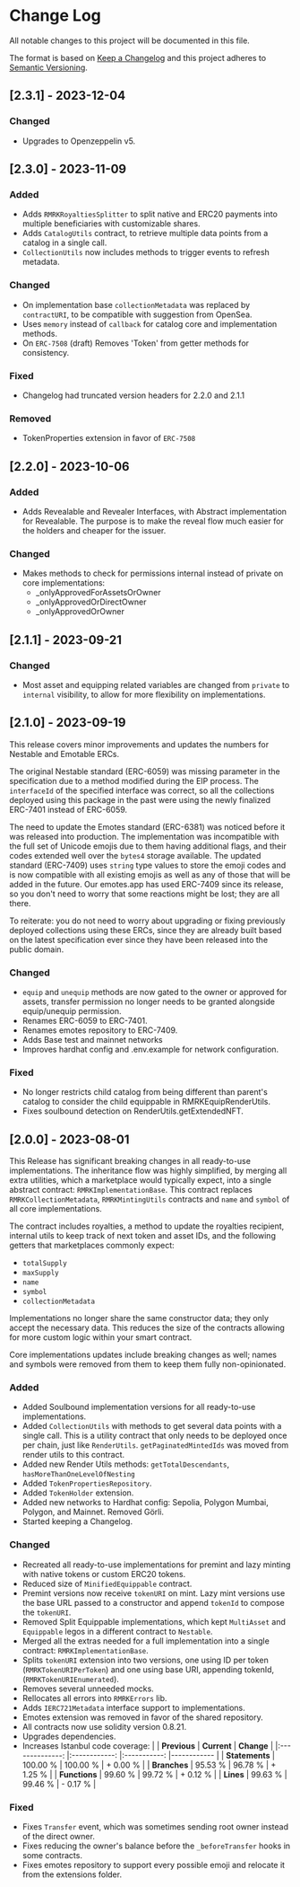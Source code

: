 # Change Log

All notable changes to this project will be documented in this file.

The format is based on [Keep a Changelog](http://keepachangelog.com/)
and this project adheres to [Semantic Versioning](http://semver.org/).

## [2.3.1] - 2023-12-04

### Changed

- Upgrades to Openzeppelin v5.

## [2.3.0] - 2023-11-09

### Added
- Adds `RMRKRoyaltiesSplitter` to split native and ERC20 payments into multiple beneficiaries with customizable shares.
- Adds `CatalogUtils` contract, to retrieve multiple data points from a catalog in a single call.
- `CollectionUtils` now includes methods to trigger events to refresh metadata.

### Changed

- On implementation base `collectionMetadata` was replaced by `contractURI`, to be compatible with suggestion from OpenSea.
- Uses `memory` instead of `callback` for catalog core and implementation methods.
- On `ERC-7508` (draft) Removes 'Token' from getter methods for consistency.

### Fixed

- Changelog had truncated version headers for 2.2.0 and 2.1.1

### Removed

- TokenProperties extension in favor of `ERC-7508`

## [2.2.0] - 2023-10-06

### Added

- Adds Revealable and Revealer Interfaces, with Abstract implementation for Revealable. The purpose is to make the reveal flow much easier for the holders and cheaper for the issuer.

### Changed

- Makes methods to check for permissions internal instead of private on core implementations:
  - \_onlyApprovedForAssetsOrOwner
  - \_onlyApprovedOrDirectOwner
  - \_onlyApprovedOrOwner

## [2.1.1] - 2023-09-21

### Changed

- Most asset and equipping related variables are changed from `private` to `internal` visibility, to allow for more flexibility on implementations.

## [2.1.0] - 2023-09-19

This release covers minor improvements and updates the numbers for Nestable and Emotable ERCs.

The original Nestable standard (ERC-6059) was missing parameter in the specification due to a method modified during the EIP process. The `interfaceId` of the specified interface was correct, so all the collections deployed using this package in the past were using the newly finalized ERC-7401 instead of ERC-6059.

The need to update the Emotes standard (ERC-6381) was noticed before it was released into production. The implementation was incompatible with the full set of Unicode emojis due to them having additional flags, and their codes extended well over the `bytes4` storage available. The updated standard (ERC-7409) uses `string` type values to store the emoji codes and is now compatible with all existing emojis as well as any of those that will be added in the future. Our emotes.app has used ERC-7409 since its release, so you don't need to worry that some reactions might be lost; they are all there.

To reiterate: you do not need to worry about upgrading or fixing previously deployed collections using these ERCs, since they are already built based on the latest specification ever since they have been released into the public domain.

### Changed

- `equip` and `unequip` methods are now gated to the owner or approved for assets, transfer permission no longer needs to be granted alongside equip/unequip permission.
- Renames ERC-6059 to ERC-7401.
- Renames emotes repository to ERC-7409.
- Adds Base test and mainnet networks
- Improves hardhat config and .env.example for network configuration.

### Fixed

- No longer restricts child catalog from being different than parent's catalog to consider the child equippable in RMRKEquipRenderUtils.
- Fixes soulbound detection on RenderUtils.getExtendedNFT.

## [2.0.0] - 2023-08-01

This Release has significant breaking changes in all ready-to-use implementations. The inheritance flow was highly simplified, by merging all extra utilities, which a marketplace would typically expect, into a single abstract contract: `RMRKImplementationBase`. This contract replaces `RMRKCollectionMetadata`, `RMRKMintingUtils` contracts and `name` and `symbol` of all core implementations.

The contract includes royalties, a method to update the royalties recipient, internal utils to keep track of next token and asset IDs, and the following getters that marketplaces commonly expect:

- `totalSupply`
- `maxSupply`
- `name`
- `symbol`
- `collectionMetadata`

Implementations no longer share the same constructor data; they only accept the necessary data. This reduces the size of the contracts allowing for more custom logic within your smart contract.

Core implementations updates include breaking changes as well; names and symbols were removed from them to keep them fully non-opinionated.

### Added

- Added Soulbound implementation versions for all ready-to-use implementations.
- Added `CollectionUtils` with methods to get several data points with a single call. This is a utility contract that only needs to be deployed once per chain, just like `RenderUtils`. `getPaginatedMintedIds` was moved from render utils to this contract.
- Added new Render Utils methods: `getTotalDescendants`, `hasMoreThanOneLevelOfNesting`
- Added `TokenPropertiesRepository`.
- Added `TokenHolder` extension.
- Added new networks to Hardhat config: Sepolia, Polygon Mumbai, Polygon, and Mainnet. Removed Görli.
- Started keeping a Changelog.

### Changed

- Recreated all ready-to-use implementations for premint and lazy minting with native tokens or custom ERC20 tokens.
- Reduced size of `MinifiedEquippable` contract.
- Premint versions now receive `tokenURI` on mint. Lazy mint versions use the base URL passed to a constructor and append `tokenId` to compose the `tokenURI`.
- Removed Split Equippable implementations, which kept `MultiAsset` and `Equippable` legos in a different contract to `Nestable`.
- Merged all the extras needed for a full implementation into a single contract: `RMRKImplementationBase`.
- Splits `tokenURI` extension into two versions, one using ID per token (`RMRKTokenURIPerToken`) and one using base URI, appending tokenId, (`RMRKTokenURIEnumerated`).
- Removes several unneeded mocks.
- Rellocates all errors into `RMRKErrors` lib.
- Adds `IERC721Metadata` interface support to implementations.
- Emotes extension was removed in favor of the shared repository.
- All contracts now use solidity version 0.8.21.
- Upgrades dependencies.
- Increases Istanbul code coverage:
|                	| **Previous** 	| **Current** 	| **Change** 	|
|:--------------:	|:------------:	|:-----------:	|------------	|
| **Statements** 	|   100.00 %   	|   100.00 %  	|  + 0.00 %  	|
|  **Branches**  	|    95.53 %   	|   96.78 %   	|  + 1.25 %  	|
|  **Functions** 	|    99.60 %   	|   99.72 %   	|  + 0.12 %  	|
|    **Lines**   	|    99.63 %   	|   99.46 %   	|  - 0.17 %  	|

### Fixed

- Fixes `Transfer` event, which was sometimes sending root owner instead of the direct owner.
- Fixes reducing the owner's balance before the `_beforeTransfer` hooks in some contracts.
- Fixes emotes repository to support every possible emoji and relocate it from the extensions folder.
